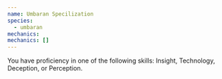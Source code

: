```yaml
---
name: Umbaran Specilization
species:
  - umbaran
mechanics:
mechanics: []
---
```

You have proficiency in one of the following skills: Insight, Technology, Deception, or Perception.
